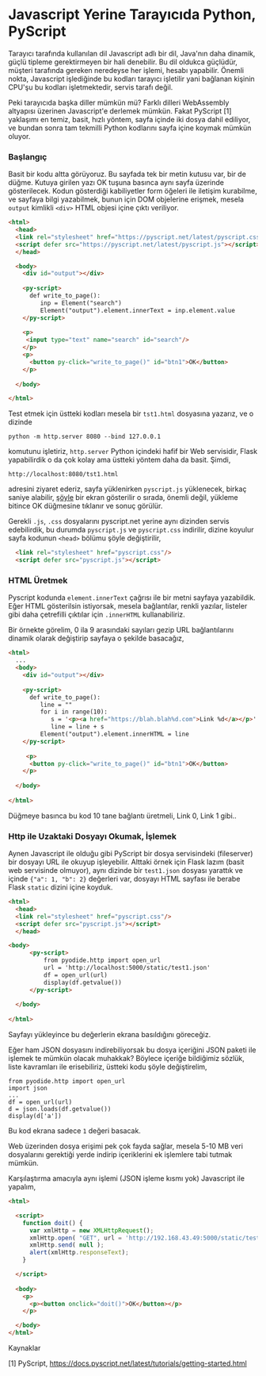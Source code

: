 # Javascript Yerine Tarayıcıda Python, PyScript

Tarayıcı tarafında kullanılan dil Javascript adlı bir dil, Java'nın
daha dinamik, güçlü tipleme gerektirmeyen bir hali denebilir. Bu dil
oldukca güçlüdür, müşteri tarafında gereken neredeyse her işlemi,
hesabı yapabilir. Önemli nokta, Javascript işlediğinde bu kodları
tarayıcı işletilir yani bağlanan kişinin CPU'şu bu kodları
işletmektedir, servis tarafı değil.

Peki tarayıcıda başka diller mümkün mü? Farklı dilleri WebAssembly
altyapısı üzerinen Javascript'e derlemek mümkün. Fakat PyScript [1]
yaklaşımı en temiz, basit, hızlı yöntem, sayfa içinde iki dosya dahil
ediliyor, ve bundan sonra tam tekmilli Python kodlarını sayfa içine
koymak mümkün oluyor.

### Başlangıç

Basit bir kodu altta görüyoruz. Bu sayfada tek bir metin kutusu var,
bir de düğme. Kutuya girilen yazı OK tuşuna basınca aynı sayfa
üzerinde gösterilecek. Kodun gösterdiği kabiliyetler form öğeleri ile
iletişim kurabilme, ve sayfaya bilgi yazabilmek, bunun için DOM
objelerine erişmek, mesela `output` kimlikli `<div>` HTML objesi içine
çıktı veriliyor.

```html
<html>
  <head>
  <link rel="stylesheet" href="https://pyscript.net/latest/pyscript.css"/>
  <script defer src="https://pyscript.net/latest/pyscript.js"></script>
  </head>

  <body>
    <div id="output"></div>
    
    <py-script>
      def write_to_page():
         inp = Element("search")
         Element("output").element.innerText = inp.element.value
    </py-script>
    
    <p>
     <input type="text" name="search" id="search"/>
    </p>
    <p>
      <button py-click="write_to_page()" id="btn1">OK</button>
    </p>
    
  </body>

</html>
```

Test etmek için üstteki kodları mesela bir `tst1.html` dosyasına yazarız,
ve o dizinde 

```
python -m http.server 8080 --bind 127.0.0.1
```

komutunu işletiriz, `http.server` Python içindeki hafif bir Web
servisidir, Flask yapabilirdik o da çok kolay ama üstteki yöntem daha
da basit. Şimdi,

```
http://localhost:8080/tst1.html
```

adresini ziyaret ederiz, sayfa yüklenirken `pyscript.js` yüklenecek,
birkaç saniye alabilir, [şöyle](pyscript_01.jpg) bir ekran gösterilir
o sırada, önemli değil, yükleme bitince OK düğmesine tıklanır ve sonuç
görülür.

Gerekli `.js`, `.css` dosyalarını pyscript.net yerine aynı dizinden
servis edebilirdik, bu durumda `pyscript.js` ve `pyscript.css`
indirilir, dizine koyulur sayfa kodunun `<head>` bölümu şöyle
değiştirilir,

```html
  <link rel="stylesheet" href="pyscript.css"/>
  <script defer src="pyscript.js"></script>
```

### HTML Üretmek

Pyscript kodunda `element.innerText` çağrısı ile bir metni sayfaya yazabildik.
Eğer HTML gösterilsin istiyorsak, mesela bağlantılar, renkli yazılar, listeler
gibi daha çetrefilli çıktılar için `.innerHTML` kullanabiliriz.

Bir örnekte görelim, 0 ila 9 arasındaki sayıları gezip URL bağlantılarını
dinamik olarak değiştirip sayfaya o şekilde basacağız,

```html
<html>
  ...
  <body>
    <div id="output"></div>
    
    <py-script>
      def write_to_page():
         line = ""
         for i in range(10):
            s = '<p><a href="https://blah.blah%d.com">Link %d</a></p>' % (i,i)
            line = line + s
         Element("output").element.innerHTML = line
    </py-script>
    
     <p>
      <button py-click="write_to_page()" id="btn1">OK</button>
    </p>
    
  </body>
  
</html>
```

Düğmeye basınca bu kod 10 tane bağlantı üretmeli, Link 0, Link 1 gibi..

### Http ile Uzaktaki Dosyayı Okumak, İşlemek

Aynen Javascript ile olduğu gibi PyScript bir dosya servisindeki
(fileserver) bir dosyayı URL ile okuyup işleyebilir. Alttaki örnek
için Flask lazım (basit web servisinde olmuyor), aynı dizinde bir
`test1.json` dosyası yarattık ve içinde `{"a": 1, "b": 2}` değerleri
var, dosyayı HTML sayfası ile berabe Flask `static` dizini içine
koyduk.

```html
<html>
  <head>
  <link rel="stylesheet" href="pyscript.css"/>
  <script defer src="pyscript.js"></script>
  </head>

<body>    
      <py-script>
          from pyodide.http import open_url
          url = 'http://localhost:5000/static/test1.json'
          df = open_url(url)
          display(df.getvalue())
      </py-script>
    
  </body>
  
</html>
```

Sayfayı yükleyince bu değerlerin ekrana basıldığını göreceğiz.

Eğer ham JSON dosyasını indirebiliyorsak bu dosya içeriğini JSON
paketi ile işlemek te mümkün olacak muhakkak? Böylece içeriğe
bildiğimiz sözlük, liste kavramları ile erisebiliriz, üstteki kodu
şöyle değiştirelim,

```
from pyodide.http import open_url
import json
...
df = open_url(url)
d = json.loads(df.getvalue())
display(d['a'])
```

Bu kod ekrana sadece `1` değeri basacak.

Web üzerinden dosya erişimi pek çok fayda sağlar, mesela 5-10 MB veri
dosyalarını gerektiği yerde indirip içeriklerini ek işlemlere tabi
tutmak mümkün.

Karşılaştırma amacıyla aynı işlemi (JSON işleme kısmı yok) Javascript ile
yapalım,

```html
<html>

  <script>
    function doit() {
      var xmlHttp = new XMLHttpRequest();
      xmlHttp.open( "GET", url = 'http://192.168.43.49:5000/static/test1.json', false ); 
      xmlHttp.send( null );
      alert(xmlHttp.responseText);
    }

  </script>
  
  <body>
    <p>
      <p><button onclick="doit()">OK</button></p>
    </p>

  </body>
</html>
```

Kaynaklar

[1] PyScript, https://docs.pyscript.net/latest/tutorials/getting-started.html

